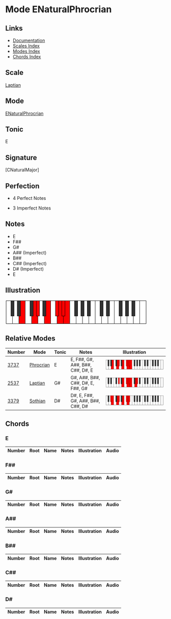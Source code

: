 # Mode ENaturalPhrocrian

## Links

- [Documentation](index.md)
- [Scales Index](Scales.md)
- [Modes Index](Modes.md)
- [Chords Index](Chords.md)

## Scale

[Laptian](ScaleLaptian.md)

## Mode

[ENaturalPhrocrian](ModeENaturalPhrocrian.md)

## Tonic

E

## Signature

[CNaturalMajor]

## Perfection

 - 4 Perfect Notes

 - 3 Imperfect Notes

## Notes

- E
- F##
- G#
- A## (Imperfect)
- B##
- C## (Imperfect)
- D# (Imperfect)
- E

## Illustration

![ENaturalPhrocrian](ModeENaturalPhrocrian.png)

## Relative Modes

| Number | Mode | Tonic | Notes | Illustration |
|--------|------|-------|-------|--------------|
| [3737](https://ianring.com/musictheory/scales/3737) | [Phrocrian](ModePhrocrian.md) | E | E, F##, G#, A##, B##, C##, D#, E | ![ENaturalPhrocrian](ModeENaturalPhrocrian.png) |
| [2537](https://ianring.com/musictheory/scales/2537) | [Laptian](ModeLaptian.md) | G# | G#, A##, B##, C##, D#, E, F##, G# | ![GSharpLaptian](ModeGSharpLaptian.png) |
| [3379](https://ianring.com/musictheory/scales/3379) | [Sothian](ModeSothian.md) | D# | D#, E, F##, G#, A##, B##, C##, D# | ![DSharpSothian](ModeDSharpSothian.png) |

## Chords

### E

| Number | Root | Name | Notes | Illustration | Audio |
|--------|------|------|-------|--------------|-------|

### F##

| Number | Root | Name | Notes | Illustration | Audio |
|--------|------|------|-------|--------------|-------|

### G#

| Number | Root | Name | Notes | Illustration | Audio |
|--------|------|------|-------|--------------|-------|

### A##

| Number | Root | Name | Notes | Illustration | Audio |
|--------|------|------|-------|--------------|-------|

### B##

| Number | Root | Name | Notes | Illustration | Audio |
|--------|------|------|-------|--------------|-------|

### C##

| Number | Root | Name | Notes | Illustration | Audio |
|--------|------|------|-------|--------------|-------|

### D#

| Number | Root | Name | Notes | Illustration | Audio |
|--------|------|------|-------|--------------|-------|


